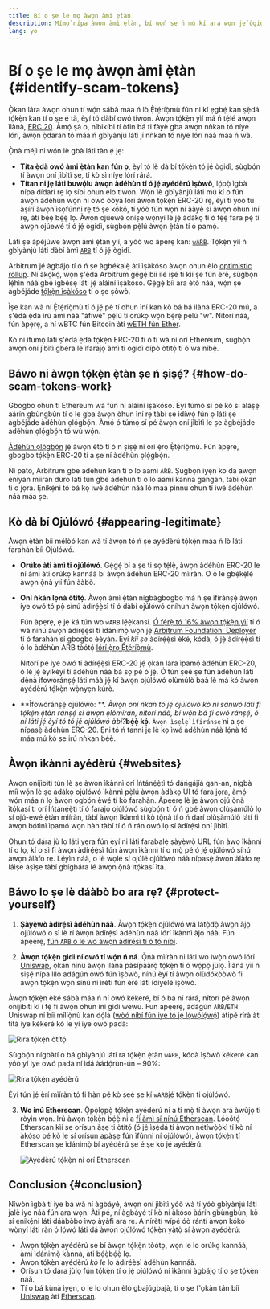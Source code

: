 ```yaml
---
title: Bí o ṣe le mọ àwọn àmi ẹ̀tàn
description: Mímọ̀ nípa àwọn àmì ẹ̀tàn, bí wọ́n ṣe ń mú kí ara wọn jẹ́ ògidì, àti bí a ṣe lè yẹra fún wọn.
lang: yo
---
```


# Bí o ṣe le mọ àwọn àmi ẹ̀tàn {#identify-scam-tokens}

Ọ̀kan lára àwọn ohun tí wọ́n sábà máa ń lò Ẹ̀tẹ́ríọ̀mù fún ni kí ẹgbẹ́ kan ṣẹ̀dá tọ́kẹ̀n kan tí o ṣe é tà, èyí tó dàbí owó tiwọn. Àwọn tọ́kẹ̀n yìí má ń tẹ̀lé àwọn ìlànà, [ERC 20](/developers/docs/standards/tokens/erc-20/). Àmọ́ ṣá o, níbikíbi tí òfin bá ti fàyè gba àwọn nǹkan tó níye lórí, àwọn ọ̀daràn tó máa ń gbìyànjú láti jí nǹkan tó níye lórí náà máa ń wà.

Ọ̀nà méjì ni wọ́n lè gbà láti tàn ẹ́ jẹ:

- **Títa ẹ̀dà owó àmi ẹ̀tàn kan fún ọ**, èyí tó lè dà bí tọ́kẹ̀n tó jẹ́ ògidì, ṣùgbọ́n tí àwọn oní jìbìtì ṣe, tí kò sì níye lórí rárá.
- **Títan ni jẹ láti buwọ́lu àwọn àdéhùn tí ó jẹ́ ayédèrú ìṣòwò**, lọ́pọ̀ ìgbà nípa dídarí rẹ lọ síbi ohun elo tiwon. Wọ́n lè gbìyànjú láti mú kí o fún àwọn àdéhùn wọn ní owó òòyà lórí àwọn tọ́kẹ̀n ERC-20 rẹ, èyí tí yóò tú àṣírí àwọn ìsọfúnni rẹ tó ṣe kókó, tí yóò fún wọn ní ààyè sí àwọn ohun ìní rẹ, àti bẹ́ẹ̀ bẹ́ẹ̀ lọ. Àwọn ojúewé oníṣe wọ̀nyí lè jẹ́ àdàkọ tí ó fẹ̀ẹ́ fara pẹ́ ti àwọn ojúewé tí ó jẹ́ ògidì, ṣùgbọ́n pẹ̀lú àwọn ẹ̀tàn tí ó pamọ́.

Láti ṣe àpèjúwe àwọn àmì ẹ̀tàn yìí, a yóò wo àpẹrẹ kan: [`wARB`](https://etherscan.io/token/0xb047c8032b99841713b8e3872f06cf32beb27b82). Tọ́kẹ̀n yìí ń gbìyànjú láti dàbí àmì [`ARB`](https://etherscan.io/address/0xb50721bcf8d664c30412cfbc6cf7a15145234ad1) tí ó jẹ́ ògidì.

<ExpandableCard
title="Kini ARB?"
contentPreview=''>

Arbitrum jẹ́ àgbájọ tí ó ń ṣe àgbékalẹ̀ àti ìṣàkóso àwọn ohun èlò [optimistic rollup](/developers/docs/scaling/optimistic-rollups/). Ní àkọ́kọ́, wọ́n ṣ'èdá Arbitrum gẹ́gẹ́ bíi ilé iṣé tí kìí ṣe fún èrè, sùgbọ́n lẹ́hìn náà gbé ìgbésẹ láti jẹ́ aláìní ìṣàkóso. Gẹ́gẹ́ bíi ara ètò náà, wọ́n ṣe àgbéjáde [tọ́kẹ̀n ìṣàkóso](/dao/#token-based-membership) tí o ṣe ṣòwò.

</ExpandableCard>

<ExpandableCard
title="Kí ló dé tí wọ́n fi ń pe tọ́kẹ̀n ayédèrú náà ní wARB?"
contentPreview=''>

Ìṣe kan wà ní Ẹ̀tẹ́ríọ̀mù tí ó jẹ́ pé tí ohun ìní kan kò bá bá ìlànà ERC-20 mú, a ṣ'èdá ẹ̀dà irú àmì náà "àfiwé" pẹ̀lú tí orúkọ wọ́n bẹ̀rẹ̀ pẹ̀lú "w". Nítorí náà, fún àpẹrẹ, a ní wBTC fún Bitcoin àti <a href="https://cointelegraph.com/news/what-is-wrapped-ethereum-weth-and-how-does-it-work">wETH fún Ether</a>.

Kò ní ìtumọ̀ láti ṣ'èdá ẹ̀dà tọ́kẹ̀n ERC-20 tí ó ti wà ní orí Ethereum, sùgbọ́n àwọn oní jìbìtì gbéra le ìfarajọ àmì ti ògidì dípò òtítọ́ tí ó wa níbẹ̀.

</ExpandableCard>

## Báwo ni àwọn tọ́kẹ̀n ẹ̀tàn ṣe ń ṣiṣẹ́? {#how-do-scam-tokens-work}

Gbogbo ohun tí Ethereum wà fún ni aláìní ìṣàkóso. Èyí túmò sí pé kò sí aláṣẹ àárín gbùngbùn tí o le gba àwọn òhun ìní rẹ tàbí ṣe ìdíwọ́ fún ọ láti ṣe àgbéjáde àdéhùn ọlọ́gbọ́n. Àmọ́ ó túmọ sí pé àwọn oní jìbìtì le ṣe àgbéjáde àdéhùn ọlọ́gbọ́n tó wù wọ́n.

<ExpandableCard
title="Kini awọn adehun ọlọgbọn?"
contentPreview=''>

[Àdéhùn ọlọ́gbọ́n](/developers/docs/smart-contracts/) jẹ́ àwọn ètò tí ó n ṣiṣẹ́ ní orí ẹ̀rọ Ẹ̀tẹ́ríọ̀mù. Fún àpẹrẹ, gbogbo tọ́kẹ̀n ERC-20 tí a ṣe ní àdéhùn ọlọ́gbọ́n.

</ExpandableCard>

Ni pato, Arbitrum gbe adehun kan ti o lo aami `ARB`. Ṣugbọn iyẹn ko da awọn eniyan miiran duro lati tun gbe adehun ti o lo aami kanna gangan, tabi ọkan ti o jọra. Ẹnikẹ́ni tó bá kọ ìwé àdéhùn náà ló máa pinnu ohun tí ìwé àdéhùn náà máa ṣe.

## Kò dà bí Ojúlówó {#appearing-legitimate}

Àwọn ẹ̀tàn bíi mélòó kan wà tí àwọn tó ń ṣe ayédèrú tọ́kẹ̀n máa ń lò láti farahàn bíi Ojúlówó.

- **Orúkọ àti àmì ti ojúlówó**. Gẹ́gẹ́ bí a ṣe ti sọ tẹ́lẹ̀, àwọn àdéhùn ERC-20 le ní àmì àti orúkọ kannáà bí àwọn àdéhùn ERC-20 mìíràn. O ò le gbẹ́kẹ̀lé àwọn ọ̀nà yìí fún ààbò.

- **Oní ǹkán lọnà òtítọ́**. Àwọn àmì ẹ̀tàn nígbàgbogbo má ń ṣe ìfiránṣẹ́ àwọn iye owó tó pọ̀ sínú àdírẹ́ẹ̀sì tí ó dàbí ojúlówó oníhun àwọn tọ́kẹ̀n ojúlówó.

  Fún àpẹrẹ, ẹ jẹ ká tún wo `wARB` lẹ́ẹ̀kansi. [Ó fẹ́rẹ̀ tó 16% àwọn tọ́kẹ̀n yìí](https://etherscan.io/token/0xb047c8032b99841713b8e3872f06cf32beb27b82?a=0x1c8db745abe3c8162119b9ef2c13864cd1fdd72f) tí ó wà nínú àwọn àdírẹ́ẹ̀sì tí ìdánimọ̀ wọn jẹ́ [Arbitrum Foundation: Deployer](https://etherscan.io/address/0x1c8db745abe3c8162119b9ef2c13864cd1fdd72f) tí ó farahàn sí gbogbo èèyàn. Èyí _kìí ṣe_ àdírẹ́ẹ̀sì èké, kódà, ó jẹ̀ àdírẹ́ẹ̀sì tí ó lo àdéhùn ARB tòótọ́ [lórí ẹ̀rọ Ẹ̀tẹ́ríọ̀mù](https://etherscan.io/tx/0x242b50ab4fe9896cb0439cfe6e2321d23feede7eeceb31aa2dbb46fc06ed2670).

  Nítorí pé iye owó ti àdírẹ́ẹ̀sì ERC-20 jẹ́ ọ̀kan lára ìpamọ́ àdéhùn ERC-20, ó lè jẹ́ èyíkèyí tí àdéhùn náà bá sọ pé ó jẹ́. Ó tún ṣeé ṣe fún àdéhùn láti dènà ìfowóránṣẹ́ láti máà jẹ́ kí àwọn ojúlówó olùmúlò baà lè má kó àwọn ayédèrú tọ́kẹ̀n wọ̀nyẹn kúrò.

- **Ìfowóránṣẹ́ ojúlówó: **. _Àwọn oní ńkan tó jẹ́ ojúlówó kò ní sanwó láti fi tọ́kẹ̀n ẹ̀tàn ránṣẹ́ sí àwọn ẹlòmíràn, nítorí náà, bí wọ́n bá fi owó ránṣẹ́, ó ní láti jẹ́ èyí tó tó jẹ́ ojúlówó àbí?_**bẹ́ẹ̀ kọ́**. `Àwọn ìsẹ̀lẹ̀ ìfiránsẹ́` ni a ṣe nípasẹ̀ àdéhùn ERC-20. Ẹni tó ń tanni jẹ lè kọ ìwé àdéhùn náà lọ́nà tó máa mú kó ṣe irú nǹkan bẹ́ẹ̀.

## Àwọn ìkànnì ayédèrú {#websites}

Àwọn oníjìbìtì tún lè ṣe àwọn ìkànnì orí Íńtánẹ́ẹ̀tì tó dáńgájíá gan-an, nígbà míì wọ́n lè ṣe àdàkọ ojúlówó ìkànnì pẹ̀lú àwọn àdàkọ UI tó fara jọra, àmọ́ wọ́n máa ń lo àwọn ọgbọ́n ẹ̀wẹ́ tí kò farahàn. Àpẹẹrẹ lè jẹ àwọn ojú ọ̀nà ìtọ́kasí ti orí Íńtánẹ́ẹ̀tì tí ó farajọ ojúlówó sùgbọ́n tí ó ń gbé àwọn olùṣàmúlò lọ sí ojú-ewé ẹ̀tàn mìíràn, tàbí àwọn ìkànnì tí kò tọ̀nà tí ó ń darí olùṣàmúlò láti fi àwọn bọ́tìnì ìpamó wọn hàn tàbí tí ó ń rán owó lọ sí àdírẹ́sì oní jìbìtì.

Ohun tó dára jù lọ láti yẹra fún èyí ni láti farabalẹ̀ ṣàyẹ̀wò URL fún àwọ ìkànnì tí o lọ, kí o sì fi àwọn àdírẹ́ẹ̀sì fún àwọn ìkànnì tí o mọ̀ pé ó jẹ́ ojúlówó sínú àwọn àlàfo rẹ. Lẹ́yìn náà, o lè wọlé sí ojúlé ojúlówó náà nípasẹ̀ àwọn àlàfo rẹ láìṣe àṣìṣe tàbí gbígbára lé àwọn ọ̀nà ìtọ́kasí ìta.

## Báwo lo ṣe lè dáàbò bo ara rẹ? {#protect-yourself}

1. **Ṣàyẹ̀wò àdírẹ́sì àdéhùn náà**. Àwọn tọ́kẹ̀n ojúlówó wá látọ̀dọ̀ àwọn àjọ ojúlówó o sì lè rí àwọn àdírẹ́sì àdéhùn náà lórí ìkànnì àjọ náà. Fún àpẹẹrẹ, [fún `ARB` o le wo àwọn àdírẹ́sì tí ó tọ́ níbí](https://docs.arbitrum.foundation/deployment-addresses#token).

2. **Àwọn tọ́kẹ̀n gidi ní owó tí wọ́n ń ná**. Ọ̀nà mìíràn ni láti wo ìwọ̀n owó lórí [Uniswap](https://uniswap.org/), ọ̀kàn nínú àwọn ìlànà pàsípààrọ̀ tọ́kẹ̀n tí ó wọ́pọ̀ jùlọ. Ìlànà yìí ń ṣiṣẹ́ nípa lílo adágún owó fún ìṣòwò, nínú èyí tí àwọn olùdókòòwò fi àwọn tọ́kẹ̀n wọn sínú ní ìrètí fún èrè láti ìdíyelé ìṣòwò.

Àwọn tọ́kẹ̀n èké sábà máa ń ní owó kékeré, bí ó bá ní rárá, nítorí pé àwọn oníjìbìtì kì í fẹ́ fi àwọn ohun ìní gidi wewu. Fun apẹẹrẹ, adágún `ARB`/`ETH `Uniswap ní bíi mílíọ̀nù kan dọ́là ([wòó níbí fún iye tó jẹ́ lọ́wọ́lọ́wọ́](https://info.uniswap.org/#/pools/0x755e5a186f0469583bd2e80d1216e02ab88ec6ca)) àtipé rírà àti títà iye kékeré kò le yí iye owó padà:

![Ríra tọ́kẹ̀n òtítọ́](./uniswap-real.png)

Sùgbọ́n nígbàtí o bá gbìyànjú láti ra tọ́kẹ̀n ẹ̀tàn `wARB`, kódà ìṣòwò kékeré kan yóò yí iye owó padà ní ìdá àádọ́rùn-ún – 90%:

![Ríra tọ́kẹ̀n ayédèrú](./uniswap-scam.png)

Èyí tún jẹ́ ẹ̀rí mìíràn tó fi hàn pé kò ṣeé ṣe kí `wARB`jẹ́ tọ́kẹ̀n ti ojúlówó.

3. **Wo inú Etherscan**. Ọ̀pọ̀lọpọ̀ tọ́kẹ̀n ayédèrú ni a ti mọ̀ tí àwọn ará àwùjọ ti ròyìn wọn. Irú àwọn tọ́kẹ̀n bẹ́ẹ̀ ni a [fi àmì sí nínú Etherscan](https://info.etherscan.com/etherscan-token-reputation/). Lóòótọ́ Etherscan kìí ṣe orísun àṣẹ ti òtítọ́ (ó jẹ́ ìṣẹ̀dá tí àwọn nẹ́tíwọ̀ọ̀kì tí kò ní àkóso pé kò le sí orísun apàṣẹ fún ìfúnni ní ojúlówó), àwọn tọ́kẹ̀n tí Etherscan ṣe ìdánimọ̀ bí ayédèrú ṣe é ṣe kò jẹ́ ayédèrú.

   ![Ayédèrú tọ́kẹ̀n ní orí Etherscan](./etherscan-scam.png)

## Conclusion {#conclusion}

Níwòn ìgbà tí iye bá wà ní àgbáyé, àwọn oní jìbìtì yóò wà tí yóò gbìyànjú láti jalè iye náà fún ara wọn. Àti pé, ní àgbáyé tí kò ní àkóso àárín gbùngbùn, kò sí ẹnikẹ́ni láti dáàbòbo ìwọ àyàfi ara rẹ. A nírètí wípé óò rántí àwọn kókó wọ̀nyí láti ràn ọ́ lọ́wọ́ láti dá àwọn ojúlówó tọ́kẹ̀n yàtọ̀ sí àwọn ayédèrú:

- Àwọn tọ́kẹ̀n ayédèrú ṣe bí àwọn tọ́kẹ̀n tòótọ, wọn le lo orúkọ kannáà, àmì ìdánimọ̀ kànnà, àti bẹ́ẹ̀bẹ́ẹ̀ lọ.
- Àwọn tọ́kẹ̀n ayédèrú _kò le_ lo àdírẹ́ẹ̀sì àdéhùn kannáà.
- Orísun tó dára jùlọ fún tọ́kẹ̀n tí o jẹ́ ojúlówó ní ìkànnì àgbájọ tí o ṣe tọ́kẹ̀n náà.
- Tí o bá kùnà ìyẹn, o le lo ohun èlò gbajúgbajà, tí o ṣe f'ọkàn tán bíi [Uniswap](https://app.uniswap.org/#/swap) àti [Etherscan](https://etherscan.io/).
